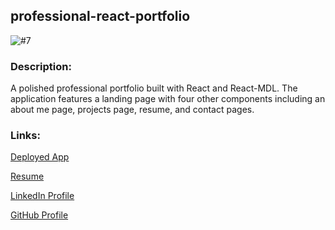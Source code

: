 ## professional-react-portfolio

![#7](https://user-images.githubusercontent.com/58678985/82833669-8c454900-9e73-11ea-9c07-7861b13cc042.png)

### Description:
A polished professional portfolio built with React and React-MDL. The application features a landing page with four other components including an about me page, projects page, resume, and contact pages. 

### Links:

[Deployed App](https://mekaleka.github.io/professional-react-portfolio/)

[Resume]()

[LinkedIn Profile](https://www.linkedin.com/in/michael-plichta-60a391199/)

[GitHub Profile](https://github.com/mekaleka)
